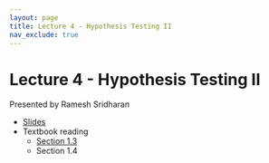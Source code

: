 ```yaml
---
layout: page
title: Lecture 4 - Hypothesis Testing II
nav_exclude: true
---
```


# Lecture 4 - Hypothesis Testing II

Presented by Ramesh Sridharan

- [Slides](https://docs.google.com/presentation/d/1ORFdjgJ-5Or3afEg1v6XV5v4eZiGArFJo5Qq-SXzh6U/edit?usp=sharing)
- Textbook reading
  - [Section 1.3](https://data102.org/ds-102-book/content/chapters/01/03_multiple_tests.html)
  - Section 1.4
